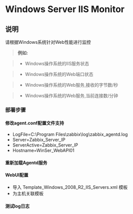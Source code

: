Windows Server IIS Monitor
====

说明
----
请根据Windows系统针对Web性能进行监控

> **例如:**

> - Windows操作系统的IIS服务状态

> - Windows操作系统的Web端口状态

> - Windows操作系统的Web服务,接收的字节数/秒

> - Windows操作系统的Web服务,当前连接数/分钟

### 部署步骤

#### 修改agent.conf配置文件支持

* LogFile=C:\Program Files\zabbix\log\zabbix_agentd.log
* Server=Zabbix_Server_IP
* ServerActive=Zabbix_Server_IP
* Hostname=WinSer_WebAPI01

#### 重新加载Agentd服务


#### WebUI配置

* 导入 Template_Windows_2008_R2_IIS_Servers.xml 模板
* 为主机关联模板

#### 测试log日志

